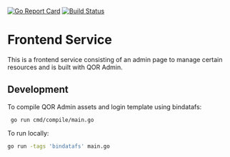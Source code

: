 [![Go Report Card](https://goreportcard.com/badge/github.com/coby9241/frontend-service)](https://goreportcard.com/report/github.com/coby9241/frontend-service)
[![Build Status](https://travis-ci.org/coby9241/frontend-service.svg?branch=master)](https://travis-ci.org/coby9241/frontend-service)

# Frontend Service

This is a frontend service consisting of an admin page to manage certain resources and is built with QOR Admin.

## Development

To compile QOR Admin assets and login template using bindatafs:
```
 go run cmd/compile/main.go
```

To run locally:
```bash
go run -tags 'bindatafs' main.go
```
